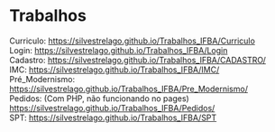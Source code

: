 # Trabalhos
Curriculo:
  https://silvestrelago.github.io/Trabalhos_IFBA/Curriculo
<br>
Login: 
  https://silvestrelago.github.io/Trabalhos_IFBA/Login
<br>
Cadastro:
  https://silvestrelago.github.io/Trabalhos_IFBA/CADASTRO/
<br>
IMC:
  https://silvestrelago.github.io/Trabalhos_IFBA/IMC/
<br>
Pré_Modernismo:
  https://silvestrelago.github.io/Trabalhos_IFBA/Pre_Modernismo/
<br>
Pedidos: (Com PHP, não funcionando no pages)
  https://silvestrelago.github.io/Trabalhos_IFBA/Pedidos/
<br>
SPT:
  https://silvestrelago.github.io/Trabalhos_IFBA/SPT
  
